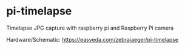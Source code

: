 # pi-timelapse

Timelapse JPG capture with raspberry pi and Raspberry Pi camera

Hardware/Schematic: https://easyeda.com/zebrajaeger/pi-timelapse
